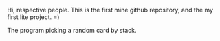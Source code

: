 Hi, respective people.
This is the first mine github repository, and the my first lite project.
=)

The program picking a random card by stack.
